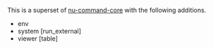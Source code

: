 
This is a superset of [nu-command-core](https://github.com/stormasm/nu-command-core) with the following additions.

* env
* system [run_external]
* viewer [table]
